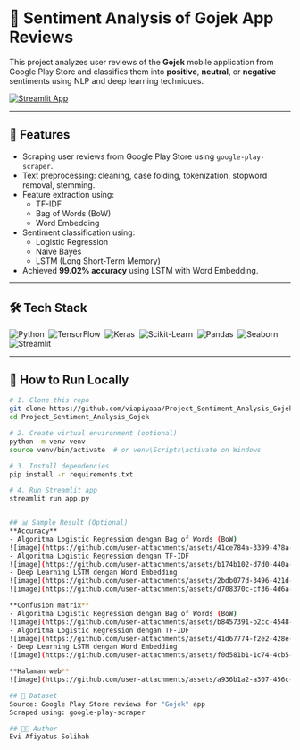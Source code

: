 # 🧠 Sentiment Analysis of Gojek App Reviews

This project analyzes user reviews of the **Gojek** mobile application from Google Play Store and classifies them into **positive**, **neutral**, or **negative** sentiments using NLP and deep learning techniques.

[![Streamlit App](https://img.shields.io/badge/-Open%20App-FF4B4B?style=flat&logo=streamlit&logoColor=white)](https://sentiment-analysis-gojek.streamlit.app/)

---

## 📌 Features

- Scraping user reviews from Google Play Store using `google-play-scraper`.
- Text preprocessing: cleaning, case folding, tokenization, stopword removal, stemming.
- Feature extraction using:
  - TF-IDF
  - Bag of Words (BoW)
  - Word Embedding
- Sentiment classification using:
  - Logistic Regression
  - Naive Bayes
  - LSTM (Long Short-Term Memory)
- Achieved **99.02% accuracy** using LSTM with Word Embedding.

---

## 🛠️ Tech Stack

![Python](https://img.shields.io/badge/-Python-3776AB?style=flat&logo=python&logoColor=white)&nbsp;
![TensorFlow](https://img.shields.io/badge/-TensorFlow-FF6F00?style=flat&logo=tensorflow&logoColor=white)&nbsp;
![Keras](https://img.shields.io/badge/-Keras-D00000?style=flat&logo=keras&logoColor=white)&nbsp;
![Scikit-Learn](https://img.shields.io/badge/-Scikit--Learn-F7931E?style=flat&logo=scikit-learn&logoColor=white)&nbsp;
![Pandas](https://img.shields.io/badge/-Pandas-150458?style=flat&logo=pandas&logoColor=white)&nbsp;
![Seaborn](https://img.shields.io/badge/-Seaborn-5A9FD4?style=flat&logo=seaborn&logoColor=white)&nbsp;
![Streamlit](https://img.shields.io/badge/-Streamlit-FF4B4B?style=flat&logo=streamlit&logoColor=white)&nbsp;

---

## 🚀 How to Run Locally

```bash
# 1. Clone this repo
git clone https://github.com/viapiyaaa/Project_Sentiment_Analysis_Gojek.git
cd Project_Sentiment_Analysis_Gojek

# 2. Create virtual environment (optional)
python -m venv venv
source venv/bin/activate  # or venv\Scripts\activate on Windows

# 3. Install dependencies
pip install -r requirements.txt

# 4. Run Streamlit app
streamlit run app.py


## 📊 Sample Result (Optional)  
**Accuracy**  
- Algoritma Logistic Regression dengan Bag of Words (BoW)
![image](https://github.com/user-attachments/assets/41ce784a-3399-478a-bf9d-af47cb501e35)
- Algoritma Logistic Regression dengan TF-IDF
![image](https://github.com/user-attachments/assets/b174b102-d7d0-440a-947d-15e01f7332ef)
- Deep Learning LSTM dengan Word Embedding
![image](https://github.com/user-attachments/assets/2bdb077d-3496-421d-b4df-f4f57dab9419)
![image](https://github.com/user-attachments/assets/d708370c-cf36-4d6a-b40d-a7df988f349d)

**Confusion matrix**
- Algoritma Logistic Regression dengan Bag of Words (BoW)
![image](https://github.com/user-attachments/assets/b8457391-b2cc-4548-aed9-0ab0afa755a2)
- Algoritma Logistic Regression dengan TF-IDF
![image](https://github.com/user-attachments/assets/41d67774-f2e2-428e-ac7a-19048657daec)
- Deep Learning LSTM dengan Word Embedding
![image](https://github.com/user-attachments/assets/f0d581b1-1c74-4cb5-b42e-ce87a389fb55)

**Halaman web**
![image](https://github.com/user-attachments/assets/a936b1a2-a307-456c-b20e-82083b5c1139)

## 📄 Dataset
Source: Google Play Store reviews for "Gojek" app
Scraped using: google-play-scraper

## 👩‍💻 Author
Evi Afiyatus Solihah
